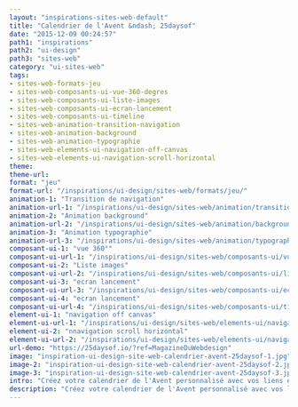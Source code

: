 ```yaml
---
layout: "inspirations-sites-web-default"
title: "Calendrier de l'Avent &ndash; 25daysof"
date: "2015-12-09 00:24:57"
path1: "inspirations"
path2: "ui-design"
path3: "sites-web"
category: "ui-sites-web"
tags:
- sites-web-formats-jeu
- sites-web-composants-ui-vue-360-degres
- sites-web-composants-ui-liste-images
- sites-web-composants-ui-ecran-lancement
- sites-web-composants-ui-timeline
- sites-web-animation-transition-navigation
- sites-web-animation-background
- sites-web-animation-typographie
- sites-web-elements-ui-navigation-off-canvas
- sites-web-elements-ui-navigation-scroll-horizontal
theme:
theme-url:
format: "jeu"
format-url: "/inspirations/ui-design/sites-web/formats/jeu/"
animation-1: "Transition de navigation"
animation-url-1: "/inspirations/ui-design/sites-web/animation/transition-navigation/"
animation-2: "Animation background"
animation-url-2: "/inspirations/ui-design/sites-web/animation/background/"
animation-3: "Animation typographie"
animation-url-3: "/inspirations/ui-design/sites-web/animation/typographie/"
composant-ui-1: "vue 360°"
composant-ui-url-1: "/inspirations/ui-design/sites-web/composants-ui/vue-360-degres/"
composant-ui-2: "Liste images"
composant-ui-url-2: "/inspirations/ui-design/sites-web/composants-ui/liste-images/"
composant-ui-3: "ecran lancement"
composant-ui-url-3: "/inspirations/ui-design/sites-web/composants-ui/ecran-lancement/"
composant-ui-4: "ecran lancement"
composant-ui-url-4: "/inspirations/ui-design/sites-web/composants-ui/timeline/"
element-ui-1: "navigation off canvas"
element-ui-url-1: "/inspirations/ui-design/sites-web/elements-ui/navigation-off-canvas/"
element-ui-2: "nnavigation scroll horizontal"
element-ui-url-2: "/inspirations/ui-design/sites-web/elements-ui/navigation-scroll-horizontal/"
url-demo: "https://25daysof.io/?ref=MagazineDuWebdesign"
image: "inspiration-ui-design-site-web-calendrier-avent-25daysof-1.jpg"
image-2: "inspiration-ui-design-site-web-calendrier-avent-25daysof-2.jpg"
image-3: "inspiration-ui-design-site-web-calendrier-avent-25daysof-3.jpg"
intro: "Créez votre calendrier de l'Avent personnalisé avec vos liens et photos préférés."
description: "Créez votre calendrier de l'Avent personnalisé avec vos liens et photos préférés."
---
```

